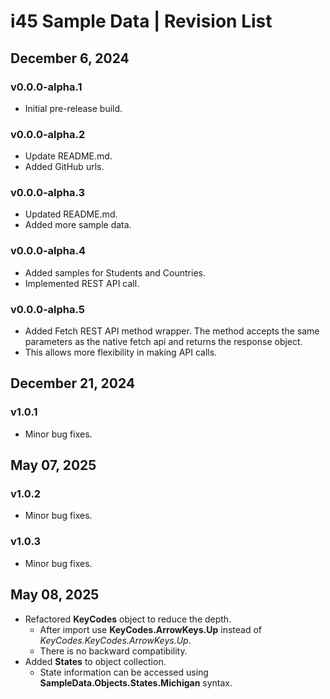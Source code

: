 # i45 Sample Data | Revision List

## December 6, 2024

### v0.0.0-alpha.1

- Initial pre-release build.

### v0.0.0-alpha.2

- Update README.md.
- Added GitHub urls.

### v0.0.0-alpha.3

- Updated README.md.
- Added more sample data.

### v0.0.0-alpha.4

- Added samples for Students and Countries.
- Implemented REST API call.

### v0.0.0-alpha.5

- Added Fetch REST API method wrapper. The method accepts the same parameters as the native fetch api and returns the response object.
- This allows more flexibility in making API calls.

## December 21, 2024

### v1.0.1

- Minor bug fixes.

## May 07, 2025

### v1.0.2

- Minor bug fixes.

### v1.0.3

- Minor bug fixes.

## May 08, 2025

- Refactored **KeyCodes** object to reduce the depth.
    - After import use **KeyCodes.ArrowKeys.Up** instead of *KeyCodes.KeyCodes.ArrowKeys.Up*.
    - There is no backward compatibility.
- Added **States** to object collection.
    - State information can be accessed using **SampleData.Objects.States.Michigan** syntax.
